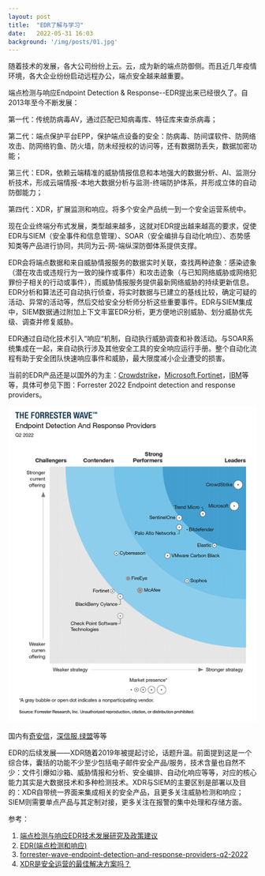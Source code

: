 ```yaml
---
layout: post
title:  "EDR了解与学习"
date:   2022-05-31 16:03
background: '/img/posts/01.jpg'
---
```

随着技术的发展，各大公司纷纷上云。云，成为新的端点防御侧。而且近几年疫情环境，各大企业纷纷启动远程办公，端点安全越来越重要。

端点检测与响应Endpoint Detection & Response--EDR提出来已经很久了。自2013年至今不断发展：

第一代：传统防病毒AV，通过匹配已知病毒库、特征库来查杀病毒；

第二代：端点保护平台EPP，保护端点设备的安全：防病毒、防间谍软件、防网络攻击、防网络钓鱼、防火墙，防未经授权的访问等，还有数据防丢失，数据加密功能；

第三代：EDR，依赖云端精准的威胁情报信息和本地强大的数据分析、AI、监测分析技术，形成云端情报-本地大数据分析与监测-终端防护体系，并形成立体的自动防御能力；

第四代：XDR，扩展监测和响应。将多个安全产品统一到一个安全运营系统中。

现在企业终端分布式发展，类型越来越多，这就对EDR提出越来越高的要求，促使EDR与SIEM（安全事件和信息管理）、SOAR（安全编排与自动化响应）、态势感知类等产品进行协同，共同为云-网-端纵深防御体系提供支撑。

EDR会将端点数据和来自威胁情报服务的数据实时关联，查找两种迹象：感染迹象（潜在攻击或违规行为一致的操作或事件）和攻击迹象（与已知网络威胁或网络犯罪份子相关的行动或事件），而威胁情报服务提供最新网络威胁的持续更新信息。EDR分析和算法还可自动执行侦查，将实时数据与已建立的基线比较，确定可疑的活动、异常的活动等，然后交给安全分析师分析这些重要事件。EDR与SIEM集成中，SIEM数据通过附加上下文丰富EDR分析，更方便地识别威胁、划分威胁优先级、调查并修复威胁。

EDR通过自动化技术引入“响应“机制，自动执行威胁调查和补救活动。与SOAR系统集成在一起，来自动执行涉及其他安全工具的安全响应运行手册。整个自动化流程有助于安全团队快速响应事件和威胁，最大限度减小企业遭受的损害。

当前的EDR产品还是以国外的为主：[Crowdstrike](https://www.crowdstrike.com/products/endpoint-security/falcon-insight-edr/)，[Microsoft](https://www.microsoft.com/zh-cn/security/business/threat-protection/endpoint-defender),[Fortinet](https://www.fortinet.com/cn/products/endpoint-security/fortiedr)，[IBM](https://www.ibm.com/products/reaqta?mhsrc=ibmsearch_a&mhq=)等等，具体可参见下图：Forrester 2022 Endpoint detection and response providers。

![Forrester 2022 Endpoint detection and response providers](/img/posts/edr.png)

国内有[奇安信](https://www.qianxin.com/product/detail/pid/438)，[深信服](https://www.sangfor.com.cn/product-and-solution/sangfor-security/edr),[绿盟](https://www.nsfocus.com.cn/html/2019/207_1230/89.html)等等

EDR的后续发展——XDR随着2019年被提起讨论，话题升温。前面提到这是一个综合体，囊括的功能不少至少包括电子邮件安全产品/服务，技术含量也自然不少：文件引爆如沙箱、威胁情报和分析、安全编排、自动化响应等等，对应的核心能力其实是大数据技术和多种检测技术。XDR与SIEM的主要区别是部署以及目的：XDR自带统一界面来集成相关的安全产品，且更多关注威胁检测和响应；SIEM则需要单点产品与其定制对接，更多关注在报警的集中处理和存储方面。


参考：

1. [端点检测与响应EDR技术发展研究及政策建议](<https://www.secrss.com/articles/32262>)
2. [EDR(端点检测和响应)](<https://www.ibm.com/cn-zh/topics/edr>)
3. [forrester-wave-endpoint-detection-and-response-providers-q2-2022](https://businessresources.bitdefender.com/forrester-wave-endpoint-detection-and-response-providers-q2-2022)
4. [XDR是安全运营的最佳解决方案吗？](https://www.secrss.com/articles/26235)
